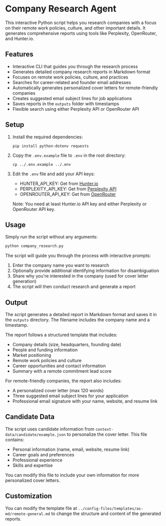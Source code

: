 # Company Research Agent

This interactive Python script helps you research companies with a focus on their remote work policies, culture, and other important details. It generates comprehensive reports using tools like Perplexity, OpenRouter, and Hunter.io.

## Features

- Interactive CLI that guides you through the research process
- Generates detailed company research reports in Markdown format
- Focuses on remote work policies, culture, and practices
- Searches for career-related and founder email addresses
- Automatically generates personalized cover letters for remote-friendly companies
- Creates suggested email subject lines for job applications
- Saves reports in the `outputs` folder with timestamps
- Flexible search using either Perplexity API or OpenRouter API

## Setup

1. Install the required dependencies:
   ```
   pip install python-dotenv requests
   ```

2. Copy the `.env.example` file to `.env` in the root directory:
   ```
   cp ../.env.example ../.env
   ```

3. Edit the `.env` file and add your API keys:
   - HUNTER_API_KEY: Get from [Hunter.io](https://hunter.io/)
   - PERPLEXITY_API_KEY: Get from [Perplexity API](https://www.perplexity.ai/api)
   - OPENROUTER_API_KEY: Get from [OpenRouter](https://openrouter.ai/)

   Note: You need at least Hunter.io API key and either Perplexity or OpenRouter API key.

## Usage

Simply run the script without any arguments:

```bash
python company_research.py
```

The script will guide you through the process with interactive prompts:
1. Enter the company name you want to research
2. Optionally provide additional identifying information for disambiguation
3. Share why you're interested in the company (used for cover letter generation)
4. The script will then conduct research and generate a report

## Output

The script generates a detailed report in Markdown format and saves it in the `outputs` directory. The filename includes the company name and a timestamp.

The report follows a structured template that includes:
- Company details (size, headquarters, founding date)
- People and funding information
- Market positioning
- Remote work policies and culture
- Career opportunities and contact information
- Summary with a remote commitment lead score

For remote-friendly companies, the report also includes:
- A personalized cover letter (max 120 words)
- Three suggested email subject lines for your application
- Professional email signature with your name, website, and resume link

## Candidate Data

The script uses candidate information from `context-data/candidate/example.json` to personalize the cover letter. This file contains:
- Personal information (name, email, website, resume link)
- Career goals and preferences
- Professional experience
- Skills and expertise

You can modify this file to include your own information for more personalized cover letters.

## Customization

You can modify the template file at `../config-files/templates/as-md/remote-general.md` to change the structure and content of the generated reports.
